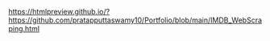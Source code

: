 https://htmlpreview.github.io/?https://github.com/pratapputtaswamy10/Portfolio/blob/main/IMDB_WebScraping.html 
